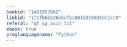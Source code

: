 ```yaml
---
bookid: "1491957662"
linkid: "171fb6bb26bbcfbc881d310d35dc1cc0"
referal: "qf_sp_asin_til"
ebook: true
proglanguagename: "Python"
---
```

